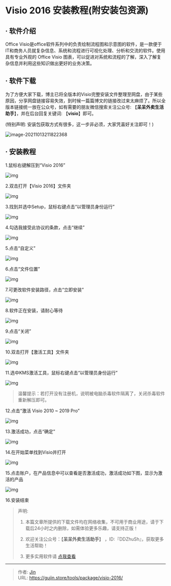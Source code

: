 # Visio 2016 安装教程(附安装包资源)


## · 软件介绍
Office Visio是office软件系列中的负责绘制流程图和示意图的软件，是一款便于IT和商务人员就复杂信息、系统和流程进行可视化处理、分析和交流的软件。使用具有专业外观的 Office Visio  图表，可以促进对系统和流程的了解，深入了解复杂信息并利用这些知识做出更好的业务决策。

## · 软件下载
为了方便大家下载，博主已将全版本的Visio完整安装文件整理至网盘，由于某些原因，分享网盘链接容易失效，到时候一篇篇博文的链接改过来太麻烦了。所以全版本链接统一放在公众号，如有需要的朋友微信搜索关注公众号: 【**呆呆外卖生活助手**】，并在后台回复关键词: 【**visio**】即可。

(特别声明: 安装包获取方式有很多，这一步非必须，大家凭喜好关注即可！)

![image-20211013211822368](https://img.gujin.store/img/image-20211013211822368.png)

## · 安装教程

1.鼠标右键解压到“Visio 2016”

![img](https://img.gujin.store/img/v2-79ff3ddf0d546fa5f7a56a22dc2f336c_720w.png)

2.双击打开【Visio 2016】文件夹

![img](https://img.gujin.store/img/v2-0e25e456d7d9e6a8d2f75c1658267ef4_720w.png)

3.找到并选中Setup，鼠标右键点击“以管理员身份运行”

![img](https://img.gujin.store/img/v2-86863963f9a8b65a8e0faaca8c6fb321_720w.png)

4.勾选我接受此协议的条款，点击“继续”

![img](https://img.gujin.store/img/v2-8726ef1f81a74fe6f8241928b12e2de8_720w.png)

5.点击“自定义”

![img](https://img.gujin.store/img/v2-d4a81bcd3d25b0737ed6f434204d7919_720w.png)

6.点击“文件位置”

![img](https://img.gujin.store/img/v2-01f8c2bda94b76e23f4fb3cf37cb2a7a_720w.png)

7.可更改软件安装路径，点击“立即安装”

![img](https://img.gujin.store/img/v2-504a6ed293a39627dcd3017a3b6f0ca9_720w.png)

8.软件正在安装，请耐心等待

![img](https://img.gujin.store/img/v2-8ae10b7da65d3f27f2f8d47376798173_720w.png)

9.点击“关闭”

![img](https://img.gujin.store/img/v2-d666c7c459ff52c486f5fed555962c41_720w.png)

10.双击打开【激活工具】文件夹

![img](https://img.gujin.store/img/v2-e3cf6e9a4c466b526514f51ecbe0e892_720w.png)

11.选中KMS激活工具，鼠标右键点击“以管理员身份运行”

![img](https://img.gujin.store/img/v2-9a9e464556385545ef8176c8996ef107_720w.png)

> 温馨提示：若打开没有注册机，说明被电脑杀毒软件隔离了，关闭杀毒软件重新解压即可。

12.点击“激活 Visio 2010 ~ 2019 Pro”

![img](https://img.gujin.store/img/v2-62b95ff92aa0617c5c4e68309868fd08_720w.png)

13.激活成功，点击“确定”

![img](https://img.gujin.store/img/v2-ef29d344928c116c8f1689dce5541fd8_720w.png)

14.在开始菜单找到Visio并打开

![img](https://img.gujin.store/img/v2-01fe7781757f493beb7fba15e930f482_720w.png)

15.点击账户，在产品信息中可以查看是否激活成功，激活成功如下图，显示为激活的产品

![img](https://img.gujin.store/img/v2-ceb7d059476a8dac1cd8efaaee7a837f_720w.png)

16.安装结束




> 声明: 
>
> 1. 本篇文章所提供的下载文件均在网络收集，不可用于商业用途，请于下载后24小时之内删除，如需体验更多乐趣，请支持正版！
>
> 2. 欢迎关注公众号：【**呆呆外卖生活助手**】 ，ID:『DDZhuSh』，获取更多生活帮助！
>
> 3. 更多实用软件请  [点我查看](/tools)


---

> 作者: [Jin](https://img.gujin.store/img/favicon.ico)  
> URL: https://gujin.store/tools/package/visio-2016/  

